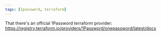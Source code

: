 ```yaml
---
tags: [1password, terraform]
---
```


That there's an official 1Password terraform provider: https://registry.terraform.io/providers/1Password/onepassword/latest/docs
